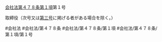 [会社法第４７８条第１項](会社法＿＿＿＿第４７８条第１項)第１号

取締役（次号又は[第三号](会社法＿＿＿＿第４７８条第１項第３号)に掲げる者がある場合を除く。）


#会社法
#会社法/第４７８条
#会社法/第４７８条/第１項
#会社法/第４７８条/第１項/第１号
